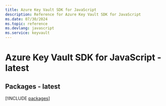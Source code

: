 ```yaml
---
title: Azure Key Vault SDK for JavaScript
description: Reference for Azure Key Vault SDK for JavaScript
ms.date: 07/30/2024
ms.topic: reference
ms.devlang: javascript
ms.service: keyvault
---
```

# Azure Key Vault SDK for JavaScript - latest
## Packages - latest
[!INCLUDE [packages](key-vault-index.md)]